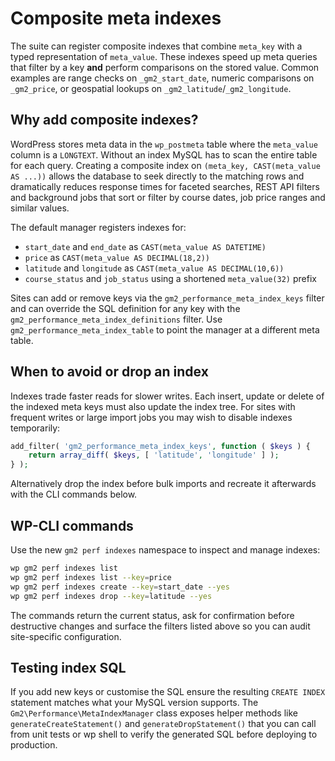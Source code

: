 # Composite meta indexes

The suite can register composite indexes that combine `meta_key` with a typed
representation of `meta_value`. These indexes speed up meta queries that filter
by a key **and** perform comparisons on the stored value. Common examples are
range checks on `_gm2_start_date`, numeric comparisons on `_gm2_price`, or
geospatial lookups on `_gm2_latitude`/`_gm2_longitude`.

## Why add composite indexes?

WordPress stores meta data in the `wp_postmeta` table where the `meta_value`
column is a `LONGTEXT`. Without an index MySQL has to scan the entire table for
each query. Creating a composite index on `(meta_key, CAST(meta_value AS ...))`
allows the database to seek directly to the matching rows and dramatically
reduces response times for faceted searches, REST API filters and background
jobs that sort or filter by course dates, job price ranges and similar values.

The default manager registers indexes for:

- `start_date` and `end_date` as `CAST(meta_value AS DATETIME)`
- `price` as `CAST(meta_value AS DECIMAL(18,2))`
- `latitude` and `longitude` as `CAST(meta_value AS DECIMAL(10,6))`
- `course_status` and `job_status` using a shortened `meta_value(32)` prefix

Sites can add or remove keys via the
`gm2_performance_meta_index_keys` filter and can override the SQL definition for
any key with the `gm2_performance_meta_index_definitions` filter. Use
`gm2_performance_meta_index_table` to point the manager at a different meta
table.

## When to avoid or drop an index

Indexes trade faster reads for slower writes. Each insert, update or delete of
the indexed meta keys must also update the index tree. For sites with frequent
writes or large import jobs you may wish to disable indexes temporarily:

```php
add_filter( 'gm2_performance_meta_index_keys', function ( $keys ) {
    return array_diff( $keys, [ 'latitude', 'longitude' ] );
} );
```

Alternatively drop the index before bulk imports and recreate it afterwards with
the CLI commands below.

## WP-CLI commands

Use the new `gm2 perf indexes` namespace to inspect and manage indexes:

```bash
wp gm2 perf indexes list
wp gm2 perf indexes list --key=price
wp gm2 perf indexes create --key=start_date --yes
wp gm2 perf indexes drop --key=latitude --yes
```

The commands return the current status, ask for confirmation before destructive
changes and surface the filters listed above so you can audit site-specific
configuration.

## Testing index SQL

If you add new keys or customise the SQL ensure the resulting `CREATE INDEX`
statement matches what your MySQL version supports. The
`Gm2\Performance\MetaIndexManager` class exposes helper methods like
`generateCreateStatement()` and `generateDropStatement()` that you can call from
unit tests or wp shell to verify the generated SQL before deploying to
production.
